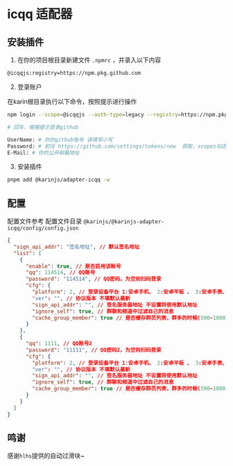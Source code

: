 # icqq 适配器

## 安装插件

1. 在你的项目根目录新建文件 `.npmrc` ，并录入以下内容

```text
@icqqjs:registry=https://npm.pkg.github.com
```

2. 登录账户

在karin根目录执行以下命令，按照提示进行操作

```bash
npm login --scope=@icqqjs --auth-type=legacy --registry=https://npm.pkg.github.com

# 回车，根据提示登录github

UserName: # 你的github账号 请填写小写
Password: # 前往 https://github.com/settings/tokens/new  获取，scopes勾选 read:packages
E-Mail: # 你的公开邮箱地址
```

3. 安装插件

```bash
pnpm add @karinjs/adapter-icqq -w
```

## 配置

配置文件参考
配置文件目录 `@karinjs/@karinjs-adapter-icqq/config/config.json`

```json
{
  "sign_api_addr": "签名地址", // 默认签名地址
  "list": [
    {
      "enable": true, // 是否启用该账号
      "qq": 114514, // QQ账号
      "password": "114514", // QQ密码，为空则扫码登录
      "cfg": {
        "platform": 2, // 登录设备平台 1:安卓手机、 2:安卓平板 、 3:安卓手表、 4:MacOS 、 5:iPad 、 6:Tim
        "ver": "", // 协议版本 不填默认最新
        "sign_api_addr": "", // 签名服务器地址 不设置将使用默认地址
        "ignore_self": true, // 群聊和频道中过滤自己的消息
        "cache_group_member": true // 是否缓存群员列表，群多的时候(500~1000)会多占据约100MB+内存
      }
    },
    {
      "qq": 1111, // QQ账号2
      "password": "11111", // QQ密码2，为空则扫码登录
      "cfg": {
        "platform": 2, // 登录设备平台 1:安卓手机、 2:安卓平板 、 3:安卓手表、 4:MacOS 、 5:iPad 、 6:Tim
        "ver": "", // 协议版本 不填默认最新
        "sign_api_addr": "", // 签名服务器地址 不设置将使用默认地址
        "ignore_self": true, // 群聊和频道中过滤自己的消息
        "cache_group_member": true // 是否缓存群员列表，群多的时候(500~1000)会多占据约100MB+内存
      }
    }
  ]
}

```

## 鸣谢

感谢`hlhs`提供的自动过滑块~
